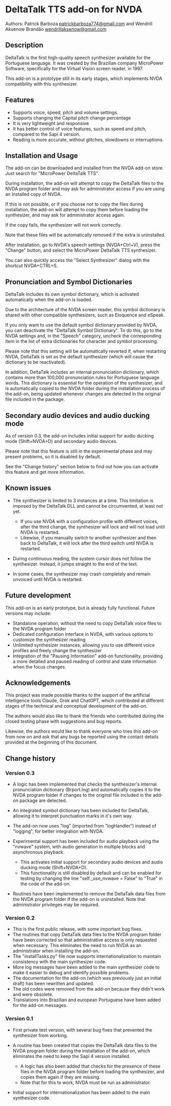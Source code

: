# DeltaTalk TTS add-on for NVDA

Authors: Patrick Barboza [patrickbarboza774@gmail.com](mailto:patrickbarboza774@gmail.com) and Wendrill Aksenow Brandão [wendrillaksenow@gmail.com](mailto:wendrillaksenow@gmail.com)

## Description

DeltaTalk is the first high-quality speech synthesizer available for the Portuguese language. It was created by the Brazilian company MicroPower Software, specifically for the Virtual Vision screen reader, in 1997.

This add-on is a prototype still in its early stages, which implements NVDA compatibility with this synthesizer.

## Features

* Supports voice, speed, pitch and volume settings.
* Supports changing the Capital pitch change percentage
* It is very lightweight and responsive
* It has better control of voice features, such as speed and pitch, compared to the Sapi 4 version.
* Reading is more accurate, without glitches, slowdowns or interruptions.

## Installation and Usage

The add-on can be downloaded and installed from the NVDA add-on store. Just search for "MicroPower DeltaTalk TTS".

During installation, the add-on will attempt to copy the DeltaTalk files to the NVDA program folder and may ask for administrator access if you are using an installed copy of NVDA.

If this is not possible, or if you choose not to copy the files during installation, the add-on will attempt to copy them before loading the synthesizer, and may ask for administrator access again.

If the copy fails, the synthesizer will not work correctly.

Note that these files will be automatically removed if the extra is uninstalled.

After installation, go to NVDA's speech settings (NVDA+Ctrl+V), press the "Change" button, and select the MicroPower DeltaTalk TTS synthesizer.

You can also quickly access the "Select Synthesizer" dialog with the shortcut NVDA+CTRL+S.

## Pronunciation and Symbol Dictionaries

DeltaTalk includes its own symbol dictionary, which is activated automatically when the add-on is loaded.

Due to the architecture of the NVDA screen reader, this symbol dictionary is shared with other compatible synthesizers, such as Eloquence and eSpeak.

If you only want to use the default symbol dictionary provided by NVDA, you can deactivate the "DeltaTalk Symbol Dictionary". To do this, go to the NVDA settings and, in the "Speech" category, uncheck the corresponding item in the list of extra dictionaries for character and symbol processing.

Please note that this setting will be automatically reverted if, when restarting NVDA, DeltaTalk is set as the default synthesizer (which will cause the dictionary to be reactivated).

In addition, DeltaTalk includes an internal pronunciation dictionary, which contains more than 100,000 pronunciation rules for Portuguese language words. This dictionary is essential for the operation of the synthesizer, and is automatically copied to the NVDA folder during the installation process of the add-on, being updated whenever changes are detected in the original file included in the package.

## Secondary audio devices and audio ducking mode

As of version 0.3, the add-on includes initial support for audio ducking mode (Shift+NVDA+D) and secondary audio devices.

Please note that this feature is still in the experimental phase and may present problems, so it is disabled by default.

See the "Change history" section below to find out how you can activate this feature and get more information.

## Known issues

* The synthesizer is limited to 3 instances at a time. This limitation is imposed by the DeltaTalk DLL and cannot be circumvented, at least not yet.

  * If you use NVDA with a configuration profile with different voices, after the third change, the synthesizer will lock and will not load until NVDA is restarted.
  * Likewise, if you manually switch to another synthesizer and then back to DeltaTalk, it will lock after the third switch until NVDA is restarted.

* During continuous reading, the system cursor does not follow the synthesizer. Instead, it jumps straight to the end of the text.
* In some cases, the synthesizer may crash completely and remain unvoiced until NVDA is restarted.

## Future development

This add-on is an early prototype, but is already fully functional. Future versions may include:

* Standalone operation, without the need to copy DeltaTalk voice files to the NVDA program folder
* Dedicated configuration interface in NVDA, with various options to customize the synthesizer reading
* Unlimited synthesizer instances, allowing you to use different voice profiles and freely change the synthesizer
* Integration of the "Pausing Information" add-on functionality, providing a more detailed and paused reading of control and state information when the focus changes.

## Acknowledgements

This project was made possible thanks to the support of the artificial intelligence tools Claude, Grok and ChatGPT, which contributed at different stages of the technical and conceptual development of the add-on.

The authors would also like to thank the friends who contributed during the closed testing phase with suggestions and bug reports.

Likewise, the authors would like to thank everyone who tries this add-on from now on and ask that any bugs be reported using the contact details provided at the beginning of this document.

## Change history

### Version 0.3

* A logic has been implemented that checks the synthesizer's internal pronunciation dictionary (Brport.lng) and automatically copies it to the NVDA program folder if changes to the original file included in the add-on package are detected.
* An integrated symbol dictionary has been included for DeltaTalk, allowing it to interpret punctuation marks in it's own way.
* The add-on now uses "log" (imported from "logHandler") instead of "logging", for better integration with NVDA.
* Experimental support has been included for audio playback using the "nvwave" system, with audio generation in multiple blocks and asynchronous playback.

  * This activates initial support for secondary audio devices and audio ducking mode (Shift+NVDA+D).
  * This functionality is still disabled by default and can be enabled for testing by changing the line "self._use_nvwave = False" to "True" in the code of the add-on.
* Routines have been implemented to remove the DeltaTalk data files from the NVDA program folder if the add-on is uninstalled. Note that administrator privileges may be required.

### Version 0.2

* This is the first public release, with some important bug fixes.
* The routines that copy DeltaTalk data files to the NVDA program folder have been corrected so that administrative access is only requested when necessary. This eliminates the need to run NVDA as an administrator when installing the add-on.
* The "installTasks.py" file now supports internationalization to maintain consistency with the main synthesizer code.
* More log messages have been added to the main synthesizer code to make it easier to debug and identify possible problems.
* The documentation for the add-on (which was previously just an initial draft) has been rewritten and updated.
* The old codes were removed from the add-on because they didn't work and were obsolete.
* Translations into Brazilian and european Portuguese have been added for the add-on messages.

### Version 0.1

* First private test version, with several bug fixes that prevented the synthesizer from working.
* A routine has been created that copies the DeltaTalk data files to the NVDA program folder during the installation of the add-on, which eliminates the need to keep the Sapi 4 version installed.

  * A logic has also been added that checks for the presence of these files in the NVDA program folder before loading the synthesizer, and copies them again if they are missing.
  * Note that for this to work, NVDA must be run as administrator.

* Initial support for internationalization has been added to the main synthesizer code.
